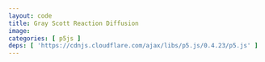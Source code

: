 ```yaml
---
layout: code
title: Gray Scott Reaction Diffusion
image:
categories: [ p5js ]
deps: [ 'https://cdnjs.cloudflare.com/ajax/libs/p5.js/0.4.23/p5.js' ]
---
```

<div id="render"></div>

<script>
    // Based on Daniel Shiffman's Coding Challenge: Reaction Diffusion Algorithm in p5.js
    // https://www.youtube.com/watch?v=BV9ny785UNc&index=3&list=WL

    var canvas;
    var darkblue, electricred;

    var grid, next;

    var dA = 1;
    var dB = 0.5;
    var feed = 0.055;
    var k = 0.062;
    var dt = 1;

    var convMatrix = [
        [ 0.05, 0.2, 0.05 ],
        [ 0.2, -1, 0.2 ],
        [ 0.05, 0.2, 0.05 ]
    ];

    function setup(){
        canvas = createCanvas( 200, 200 );
        canvas.parent( '#render' );
        noStroke();

        darkblue = color( 30, 38, 48 ); 
        electricred = color( 251, 53, 80 );

        initGrids();
    }

    function initGrids(){
        grid = [];
        next = [];
        for( var x = 0; x < width; x ++ ) {
            grid[ x ] = [];
            next[ x ] = [];
            for( var y = 0; y < height; y ++ ) {
                grid[ x ][ y ] = { a: 1, b: 0 };
                next[ x ][ y ] = { a: 1, b: 0 };
            }
        }

        for( var i = 95; i < 105; i ++ ) {
            for( var j = 95; j < 105; j ++ ) {
                grid[ i ][ j ].b = 1;
            }
        }
    }

    function draw () {
        background( darkblue );

        console.time("computeNext");
        for( var x = 1; x < width - 1; x ++ ) {
            for( var y = 1; y < height - 1; y ++ ) {
                var a = grid[ x ][ y ].a;
                var b = grid[ x ][ y ].b;

                next[ x ][ y ].a = a +
                    ( dA * laplace( 'a', x, y ) ) -
                    ( a * b * b ) +
                    ( feed * ( 1 - a ) );

                next[ x ][ y ].b = b +
                    ( dB * laplace( 'b', x, y ) ) +
                    ( a * b * b ) -
                    ( ( k + feed ) * b );

                next[ x ][ y ].a = constrain( next[ x ][ y ].a, 0, 1 );
                next[ x ][ y ].b = constrain( next[ x ][ y ].b, 0, 1 );
            }
        }

        loadPixels();
        for( var x = 0; x < width; x ++ ) {
            for( var y = 0; y < height; y ++ ) {
                var pix = ( x + y * width ) * 4;
                var a = next[ x ][ y ].a;
                var b = next[ x ][ y ].b;
                var c = floor( ( a - b ) * 255 );
                c = constrain( c, 0, 255 );
                pixels[ pix + 0 ] = floor( a * 255 );
                pixels[ pix + 1 ] = 0;
                pixels[ pix + 2 ] = floor( b * 255 );
                pixels[ pix + 3 ] = 255;
            }
        }
        updatePixels();

        swap();
    }

    function laplace( param, x, y ) {
        var sum = 0;
        for( var i = -1; i <= 1; i ++ ){
            for( var j = -1; j <= 1; j ++ ){
                sum += grid[ x + i ][ y + j ][ param ] * convMatrix[ i + 1 ][ j + 1 ];
            }
        }
        return sum;
    }

    function swap() {
        var temp = grid;
        grid = next;
        next = temp;
    }

    function windowResized() {
        resizeCanvas( window.innerWidth < 1200 ? window.innerWidth : 1200, 600 );
        init();
    }
</script>